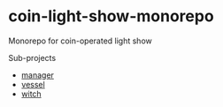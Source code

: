 # coin-light-show-monorepo

Monorepo for coin-operated light show

Sub-projects
- [manager](./manager/README.md)
- [vessel](./vessel/README.md)
- [witch](./witch/README.md)